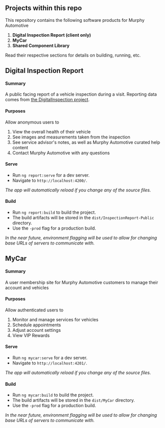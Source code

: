 ## Projects within this repo
This repository contains the following software products for Murphy Automotive
1. **Digital Inspection Report (client only)**
2. **MyCar** 
3. **Shared Component Library**

Read their respective sections for details on building, running, etc.

## Digital Inspection Report
#### Summary 
A public facing report of a vehicle inspection during a visit. Reporting data comes from 
[the DigitalInspection project](https://github.com/DanielCaspers/DigitalInspection).

#### Purposes
Allow anonymous users to
1. View the overall health of their vehicle
2. See images and measurements taken from the inspection
3. See service advisor's notes, as well as Murphy Automotive curated help content
4. Contact Murphy Automotive with any questions

#### Serve
- Run `ng report:serve` for a dev server.
- Navigate to `http://localhost:4200/`.

_The app will automatically reload if you change any of the source files._

#### Build
- Run `ng report:build` to build the project. 
- The build artifacts will be stored in the `dist/InspectionReport-Public` directory.
- Use the `-prod` flag for a production build.

_In the near future, environment flagging will be used to allow for changing base URLs of servers to communicate with._

## MyCar
#### Summary 
A user membership site for Murphy Automotive customers to manage their account and vehicles

#### Purposes
Allow authenticated users to 
1. Monitor and manage services for vehicles
2. Schedule appointments
3. Adjust account settings
4. View VIP Rewards

#### Serve
- Run `ng mycar:serve` for a dev server.
- Navigate to `http://localhost:4201/`.

_The app will automatically reload if you change any of the source files._

#### Build
- Run `ng mycar:build` to build the project. 
- The build artifacts will be stored in the `dist/MyCar` directory.
- Use the `-prod` flag for a production build.

_In the near future, environment flagging will be used to allow for changing base URLs of servers to communicate with._
